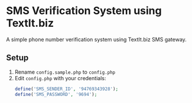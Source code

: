# SMS Verification System using TextIt.biz

A simple phone number verification system using TextIt.biz SMS gateway.

## Setup

1. Rename `config.sample.php` to `config.php`
2. Edit `config.php` with your credentials:
   ```php
   define('SMS_SENDER_ID', '94769343928');
   define('SMS_PASSWORD', '9694');
